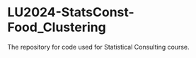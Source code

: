# LU2024-StatsConst-Food_Clustering
The repository for code used for Statistical Consulting course.
